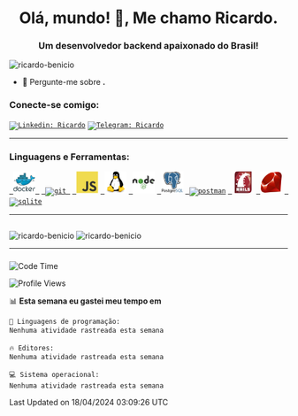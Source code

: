 <h1 align="center">Olá, mundo! 👋, Me chamo Ricardo.</h1>
<h3 align="center">Um desenvolvedor backend apaixonado do Brasil!</h3>

<img src="https://komarev.com/ghpvc/?username=ricardo-benicio&label=Profile%20views&color=0e75b6&style=flat" alt="ricardo-benicio" />

- 💬 Pergunte-me sobre **.**

<h3 align="left">Conecte-se comigo:</h3>

<code>[![Linkedin: Ricardo](https://img.shields.io/badge/LinkedIn-0077B5?style=for-the-badge&logo=linkedin&logoColor=white)](https://www.linkedin.com/in/ricardo-benicio/)</code>
<code>[![Telegram: Ricardo](https://img.shields.io/badge/Telegram-2CA5E0?style=for-the-badge&logo=telegram&logoColor=white)](https://t.me/ricardofelipe)</code>

<hr>

<h3 align="left">Linguagens e Ferramentas:</h3> 
<code><a href="https://www.docker.com/" target="_blank" rel="noreferrer"> <img src="https://raw.githubusercontent.com/devicons/devicon/master/icons/docker/docker-original-wordmark.svg" alt="docker" width="40" height="40"/> </a></code> 
<code><a href="https://git-scm.com/" target="_blank" rel="noreferrer"> <img src="https://www.vectorlogo.zone/logos/git-scm/git-scm-icon.svg" alt="git" width="40" height="40"/> </a></code>
<code><a href="https://developer.mozilla.org/en-US/docs/Web/JavaScript" target="_blank" rel="noreferrer"> <img src="https://raw.githubusercontent.com/devicons/devicon/master/icons/javascript/javascript-original.svg" alt="javascript" width="40" height="40"/></a></code> 
<code><a href="https://www.linux.org/" target="_blank" rel="noreferrer"> <img src="https://raw.githubusercontent.com/devicons/devicon/master/icons/linux/linux-original.svg" alt="linux" width="40" height="40"/></a></code> 
<code><a href="https://nodejs.org" target="_blank" rel="noreferrer"> <img src="https://raw.githubusercontent.com/devicons/devicon/master/icons/nodejs/nodejs-original-wordmark.svg" alt="nodejs" width="40" height="40"/></a></code>
<code><a href="https://www.postgresql.org" target="_blank" rel="noreferrer"> <img src="https://raw.githubusercontent.com/devicons/devicon/master/icons/postgresql/postgresql-original-wordmark.svg" alt="postgresql" width="40" height="40"/></a></code> 
<code><a href="https://postman.com" target="_blank" rel="noreferrer"> <img src="https://www.vectorlogo.zone/logos/getpostman/getpostman-icon.svg" alt="postman" width="40" height="40"/></a></code> 
<code><a href="https://rubyonrails.org" target="_blank" rel="noreferrer"> <img src="https://raw.githubusercontent.com/devicons/devicon/master/icons/rails/rails-original-wordmark.svg" alt="rails" width="40" height="40"/></a></code>
<code><a href="https://www.ruby-lang.org/en/" target="_blank" rel="noreferrer"> <img src="https://raw.githubusercontent.com/devicons/devicon/master/icons/ruby/ruby-original.svg" alt="ruby" width="40" height="40"/></a></code>
<code><a href="https://www.sqlite.org/" target="_blank" rel="noreferrer"> <img src="https://www.vectorlogo.zone/logos/sqlite/sqlite-icon.svg" alt="sqlite" width="40" height="40"/></a></code>

<hr>

##
<div>
<img width="50%" height="195px" src="https://github-readme-stats.vercel.app/api?username=ricardo-benicio&show_icons=true&locale=pt-BR&layout=Dracula" alt="ricardo-benicio" />
<img width="38%" height="195px" src="https://github-readme-stats.vercel.app/api/top-langs?username=ricardo-benicio&show_icons=true&locale=pt-BR&layout=compact" alt="ricardo-benicio" />
</div>

<hr>

###
<!--START_SECTION:waka-->
![Code Time](http://img.shields.io/badge/Code%20Time-472%20hrs%2019%20mins-blue)

![Profile Views](http://img.shields.io/badge/Visualizac%C3%B5es%20do%20perfil-0-blue)

📊 **Esta semana eu gastei meu tempo em** 

```text
💬 Linguagens de programação: 
Nenhuma atividade rastreada esta semana

🔥 Editores: 
Nenhuma atividade rastreada esta semana

💻 Sistema operacional: 
Nenhuma atividade rastreada esta semana
```


 Last Updated on 18/04/2024 03:09:26 UTC
<!--END_SECTION:waka-->
